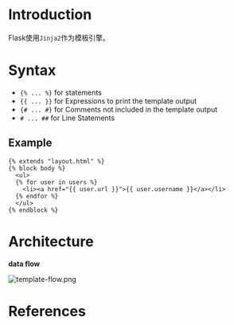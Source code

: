 # Introduction

Flask使用`Jinja2`作为模板引擎。

# Syntax

* `{% ... %}` for statements
* `{{ ... }}` for Expressions to print the template output
* `{# ... #}` for Comments not included in the template output
* `# ... ##` for Line  Statements

## Example

```
{% extends "layout.html" %}
{% block body %}
  <ul>
  {% for user in users %}
    <li><a href="{{ user.url }}">{{ user.username }}</a></li>
  {% endfor %}
  </ul>
{% endblock %}
```

# Architecture

**data flow**

![template-flow.png](https://bytebucket.org/hotbaby/resource/raw/da7f226e5e9842ecdfaec267bd3076dbd3b448ab/flask/flask-template-flow.png?token=4937b72f9e36d35a1d9639023730d4497a4ac475)

# References
